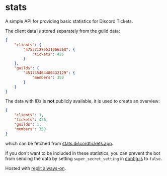 # stats

A simple API for providing basic statistics for Discord Tickets.

The client data is stored separately from the guild data:

```json
{
	"clients": {
		"475371285531066368": {
			"tickets": 426
		}
	},
	"guilds": {
		"451745464480432129": {
			"members": 350
		}
	}
}
```

The data with IDs is **not** publicly available, it is used to create an overview:

```json
{
	"clients": 1,
	"tickets": 426,
	"guilds": 1,
	"members": 350
}
```

which can be fetched from [stats.discordtickets.app](https://stats.discordtickets.app/).

If you don't want to be included in these statistics, you can prevent the bot from sending the data by setting `super_secret_setting` in [config.js](https://github.com/discord-tickets/bot/blob/master/user/example.config.js) to `false`.

Hosted with [replit always-on](https://docs.repl.it/repls/always-on).
